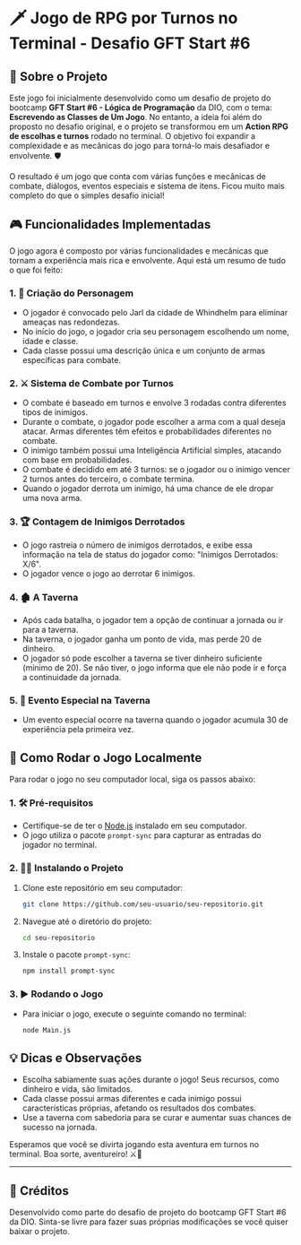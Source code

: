 # 🗡️ Jogo de RPG por Turnos no Terminal - Desafio GFT Start #6

## 🎯 Sobre o Projeto
Este jogo foi inicialmente desenvolvido como um desafio de projeto do bootcamp **GFT Start #6 - Lógica de Programação** da DIO, com o tema: **Escrevendo as Classes de Um Jogo**. No entanto, a ideia foi além do proposto no desafio original, e o projeto se transformou em um **Action RPG de escolhas e turnos** rodado no terminal. O objetivo foi expandir a complexidade e as mecânicas do jogo para torná-lo mais desafiador e envolvente. 🛡️

O resultado é um jogo que conta com várias funções e mecânicas de combate, diálogos, eventos especiais e sistema de itens. Ficou muito mais completo do que o simples desafio inicial!

## 🎮 Funcionalidades Implementadas
O jogo agora é composto por várias funcionalidades e mecânicas que tornam a experiência mais rica e envolvente. Aqui está um resumo de tudo o que foi feito:

### 1. 📜 **Criação do Personagem**
- O jogador é convocado pelo Jarl da cidade de Whindhelm para eliminar ameaças nas redondezas.
- No início do jogo, o jogador cria seu personagem escolhendo um nome, idade e classe.
- Cada classe possui uma descrição única e um conjunto de armas específicas para combate.

### 2. ⚔️ **Sistema de Combate por Turnos**
- O combate é baseado em turnos e envolve 3 rodadas contra diferentes tipos de inimigos.
- Durante o combate, o jogador pode escolher a arma com a qual deseja atacar. Armas diferentes têm efeitos e probabilidades diferentes no combate.
- O inimigo também possui uma Inteligência Artificial simples, atacando com base em probabilidades.
- O combate é decidido em até 3 turnos: se o jogador ou o inimigo vencer 2 turnos antes do terceiro, o combate termina.
- Quando o jogador derrota um inimigo, há uma chance de ele dropar uma nova arma.

### 3. 🏆 **Contagem de Inimigos Derrotados**
- O jogo rastreia o número de inimigos derrotados, e exibe essa informação na tela de status do jogador como: "Inimigos Derrotados: X/6".
- O jogador vence o jogo ao derrotar 6 inimigos.

### 4. 🏚️ **A Taverna**
- Após cada batalha, o jogador tem a opção de continuar a jornada ou ir para a taverna.
- Na taverna, o jogador ganha um ponto de vida, mas perde 20 de dinheiro.
- O jogador só pode escolher a taverna se tiver dinheiro suficiente (mínimo de 20). Se não tiver, o jogo informa que ele não pode ir e força a continuidade da jornada.

### 5. 🌟 **Evento Especial na Taverna**
- Um evento especial ocorre na taverna quando o jogador acumula 30 de experiência pela primeira vez.


## 🚀 Como Rodar o Jogo Localmente
Para rodar o jogo no seu computador local, siga os passos abaixo:

### 1. 🛠️ **Pré-requisitos**
- Certifique-se de ter o [Node.js](https://nodejs.org/) instalado em seu computador.
- O jogo utiliza o pacote `prompt-sync` para capturar as entradas do jogador no terminal.

### 2. 🧑‍💻 **Instalando o Projeto**
1. Clone este repositório em seu computador:
    ```bash
    git clone https://github.com/seu-usuario/seu-repositorio.git
    ```
2. Navegue até o diretório do projeto:
    ```bash
    cd seu-repositorio
    ```
3. Instale o pacote `prompt-sync`:
    ```bash
    npm install prompt-sync
    ```

### 3. ▶️ **Rodando o Jogo**
- Para iniciar o jogo, execute o seguinte comando no terminal:
    ```bash
    node Main.js
    ```

## 💡 Dicas e Observações
- Escolha sabiamente suas ações durante o jogo! Seus recursos, como dinheiro e vida, são limitados.
- Cada classe possui armas diferentes e cada inimigo possui características próprias, afetando os resultados dos combates.
- Use a taverna com sabedoria para se curar e aumentar suas chances de sucesso na jornada.

Esperamos que você se divirta jogando esta aventura em turnos no terminal. Boa sorte, aventureiro! ⚔️🌄

---

## 📝 Créditos
Desenvolvido como parte do desafio de projeto do bootcamp GFT Start #6 da DIO.
Sinta-se livre para fazer suas próprias modificações se você quiser baixar o projeto.
